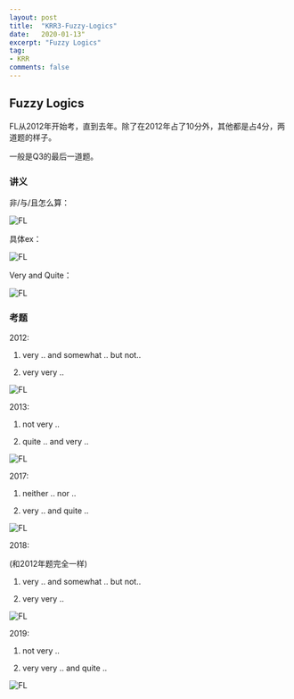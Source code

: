```yaml
---
layout: post
title:  "KRR3-Fuzzy-Logics"
date:   2020-01-13"
excerpt: "Fuzzy Logics"
tag:
- KRR
comments: false
---
```


## Fuzzy Logics

FL从2012年开始考，直到去年。除了在2012年占了10分外，其他都是占4分，两道题的样子。

一般是Q3的最后一道题。


### 讲义

非/与/且怎么算：

![FL](https://yawwq.github.io/assets/img/KRR-Fuzzy-Logics/1.png)

具体ex：

![FL](https://yawwq.github.io/assets/img/KRR-Fuzzy-Logics/2.png)

Very and Quite：

![FL](https://yawwq.github.io/assets/img/KRR-Fuzzy-Logics/3.png)

### 考题

2012:

1. very .. and somewhat .. but not..

2. very very ..

![FL](https://yawwq.github.io/assets/img/KRR-Fuzzy-Logics/Q2012.png)

2013:

1. not very ..

2. quite .. and very ..

![FL](https://yawwq.github.io/assets/img/KRR-Fuzzy-Logics/Q2013.png)

2017:

1. neither .. nor ..

2. very .. and quite ..

![FL](https://yawwq.github.io/assets/img/KRR-Fuzzy-Logics/Q2017.png)

2018:

(和2012年题完全一样)

1. very .. and somewhat .. but not..

2. very very ..

![FL](https://yawwq.github.io/assets/img/KRR-Fuzzy-Logics/Q2018.png)

2019:

1. not very ..

2. very very .. and quite ..

![FL](https://yawwq.github.io/assets/img/KRR-Fuzzy-Logics/Q2019.png)

